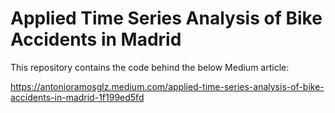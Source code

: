 # Applied Time Series Analysis of Bike Accidents in Madrid


This repository contains the code behind the below Medium article:

https://antonioramosglz.medium.com/applied-time-series-analysis-of-bike-accidents-in-madrid-1f199ed5fd
